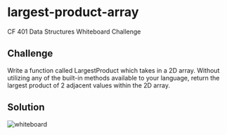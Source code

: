 # largest-product-array
CF 401 Data Structures Whiteboard Challenge

## Challenge
Write a function called LargestProduct which takes in a 2D array. Without utilizing any of the built-in methods available to your language, return the largest product of 2 adjacent values within the 2D array.

## Solution
![whiteboard](../../assets/largest_product.jpg)
